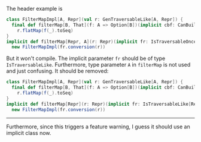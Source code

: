 The header example is

```scala
class FilterMapImpl[A, Repr](val r: GenTraversableLike[A, Repr]) {
  final def filterMap[B, That](f: A => Option[B])(implicit cbf: CanBuildFrom[Repr, B, That]): That =
    r.flatMap(f(_).toSeq)
}
implicit def filterMap[Repr, A](r: Repr)(implicit fr: IsTraversableOnce[Repr]): FilterMapImpl[fr.A,Repr] =
  new FilterMapImpl(fr.conversion(r))
```

But it won't compile. The implicit parameter `fr` should be of type `IsTraversableLike`. Furthermore, type parameter `A` in `filterMap` is not used and just confusing. It should be removed:

```scala
class FilterMapImpl[A, Repr](val r: GenTraversableLike[A, Repr]) {
  final def filterMap[B, That](f: A => Option[B])(implicit cbf: CanBuildFrom[Repr, B, That]): That =
    r.flatMap(f(_).toSeq)
}
implicit def filterMap[Repr](r: Repr)(implicit fr: IsTraversableLike[Repr]): FilterMapImpl[fr.A,Repr] =
  new FilterMapImpl(fr.conversion(r))
```

------

Furthermore, since this triggers a feature warning, I guess it should use an implicit class now.
